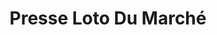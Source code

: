---
title: "Presse Loto Du Marché"
url: /saint-valery-en-caux/presse-loto-du-marche/
shop: marchand de journaux
---